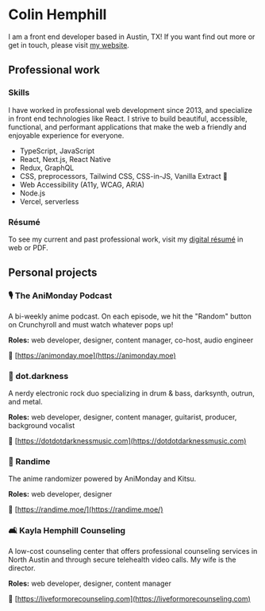 # Colin Hemphill

I am a front end developer based in Austin, TX! If you want find out more or get in touch, please visit [my website](https://colin.quest/3O0bpfE).

## Professional work

### Skills

I have worked in professional web development since 2013, and specialize in front end technologies like React. I strive to build beautiful, accessible, functional, and performant applications that make the web a friendly and enjoyable experience for everyone.

- TypeScript, JavaScript
- React, Next.js, React Native
- Redux, GraphQL
- CSS, preprocessors, Tailwind CSS, CSS-in-JS, Vanilla Extract 🧁
- Web Accessibility (A11y, WCAG, ARIA)
- Node.js
- Vercel, serverless

### Résumé

To see my current and past professional work, visit my [digital résumé](https://resume.colinhemphill.com) in web or PDF.

## Personal projects

### 🎙󠀠 The AniMonday Podcast

A bi-weekly anime podcast. On each episode, we hit the "Random" button on Crunchyroll and must watch whatever pops up!

**Roles:** web developer, designer, content manager, co-host, audio engineer

🔗 [https://animonday.moe](https://animonday.moe)

### 🎸 dot.darkness

A nerdy electronic rock duo specializing in drum & bass, darksynth, outrun, and metal.

**Roles:** web developer, designer, content manager, guitarist, producer, background vocalist

🔗 [https://dotdotdarknessmusic.com](https://dotdotdarknessmusic.com)

### 🎲 Randime

The anime randomizer powered by AniMonday and Kitsu.

**Roles:** web developer, designer

🔗 [https://randime.moe/](https://randime.moe/)

### 🛋 Kayla Hemphill Counseling

A low-cost counseling center that offers professional counseling services in North Austin and through secure telehealth video calls. My wife is the director.

**Roles:** web developer, designer, content manager

🔗 [https://liveformorecounseling.com](https://liveformorecounseling.com)
